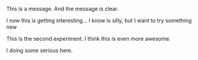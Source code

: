 This is a message. And the message is clear.

I now this is getting interesting...
I know is silly, but I want to try something new





This is the second experiment. I think this is even more awesome.








I doing some serious here.

